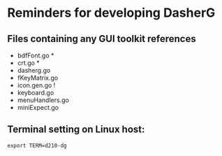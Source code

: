 # Reminders for developing DasherG

## Files containing any GUI toolkit references
* bdfFont.go *
* crt.go     *
* dasherg.go
* fKeyMatrix.go
* icon.gen.go !
* keyboard.go
* menuHandlers.go
* miniExpect.go

## Terminal setting on Linux host:

`export TERM=d210-dg`
